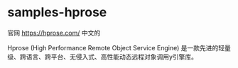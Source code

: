 # samples-hprose

官网 https://hprose.com/ 中文的

Hprose (High Performance Remote Object Service Engine) 是一款先进的轻量级、跨语言、跨平台、无侵入式、高性能动态远程对象调用y引擎库。

